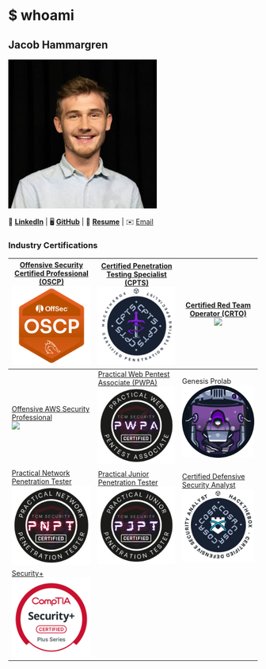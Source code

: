 # $ whoami
## Jacob Hammargren


![](assets/profile.jpg)



 **💼** **[LinkedIn](https://www.linkedin.com/in/jacob-hammargren)**       | 🖥️ **[GitHub](https://github.com/Jacob-Ham)**   | 📜 **[Resume](https://filedn.com/ltuwgrUJcIJFey0kD7kqPqj/JHammargren-Resume.pdf)**  | ✉️ [Email](mailto:jake@jacobh.io)

### Industry Certifications

| [Offensive Security Certified Professional (OSCP)](https://credentials.offsec.com/f0e7984b-0a1f-4d46-8675-808a973564a3#acc.Oegqp6TV)<br>![](assets/oscp.png)             | [Certified Penetration Testing Specialist (CPTS)](https://www.credly.com/badges/a2efda9c-8328-4426-a0ac-b6fef8f6abd8)<br>![](assets/oscpts.png)   | [Certified Red Team Operator (CRTO)](https://eu.badgr.com/public/assertions/Yb3KP9mETDe2qBJ5Ohy48g)<br>![](assets/crto.png)        |
| ------------------------------------------------------------------------------------------------------------------------------------------------------------------------ | ------------------------------------------------------------------------------------------------------------------------------------------------- | ---------------------------------------------------------------------------------------------------------------------------------- |
| [Offensive AWS Security Professional](https://api.eu.badgr.io/public/assertions/H7DhW8vRSlGT3wzc9R_Nng?identity__email=jacobit.work%40gmail.com)<br>![](assets/oaws.png) | [Practical Web Pentest Associate (PWPA)](https://certified.tcm-sec.com/ae66652b-7ec1-4405-a929-7446f8d34551#acc.OJqDV85p)<br>![](assets/pwpa.png) | Genesis Prolab<br>![](assets/genesis.png)                                                                                          |
| [Practical Network Penetration Tester](https://www.credential.net/0c3a1bec-3953-4575-bec3-91da26af2280)<br>![](assets/pnpt.png)                                          | [Practical Junior Penetration Tester](https://www.credential.net/09721c9c-5f0e-401a-9434-8813fd6f8362)<br>![](assets/pjpt.png)                    | [Certified Defensive Security Analyst](https://www.credly.com/badges/ffd1fcb7-f777-4089-a348-04e3a50116ae)<br>![](assets/cdsa.png) |
| [Security+](https://www.credly.com/badges/9d106f17-41ec-4f6c-9951-e91a7fee3954/public_url)<br>![](assets/secplus.png)                                                    |                                                                                                                                                   |                                                                                                                                    |
